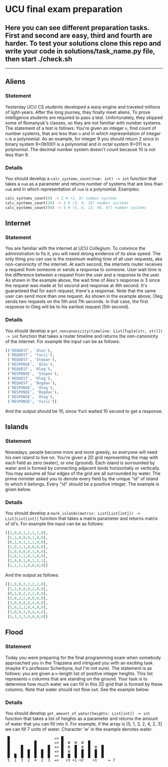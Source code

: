 # UCU final exam preparation

## Here you can see different preparation tasks. First and second are easy, third and fourth are harder. To test your solutions clone this repo and write your code in solutions/task_name.py file, then start ./check.sh
---
## Aliens
### Statement
Yesterday UCU CS students developed a warp engine and traveled millions of light-years. After the long journey, they finally meet aliens. To prove intelligence students are required to pass a test. Unfortunately, they skipped some of Romanyuk's classes, so they are not familiar with number systems. The statement of a test is follows:
You're given an integer ```n```, find count of number systems, that are less than ```n``` and in which representation of integer ```n``` is a polynomial. As an example, for integer 9 you should return 2 since in binary system 9=0b1001 is a polynomial and in octal system 9=011 is a polynomial. The decimal number system doesn't count because 10 is not less than 9.
### Details
You should develop a ```calc_systems_count(num: int) -> int``` function that takes a ```num``` as a parameter and returns number of systems that are less than ```num``` and in which representation of ```num``` is a polynomial. Examples:
```python
calc_systems_count(9) -> 2 # (2, 8) number systems
calc_systems_count(20) -> 3 # (3, 9, 19) number systems
calc_systems_count(98) -> 5 # (5, 6, 13, 48, 97) number systems
```
## Internet
### Statement
You are familiar with the internet at UCU Collegium. To convince the administration to fix it, you will need strong evidence of its slow speed. The only thing you can use is the maximum waiting time of all user requests, aka non-canonicity of the internet. At each second, the internets router receives a request from someone or sends a response to someone. User wait time is the difference between a request from the user and a response to the user. As shown in the example above, the wait time of Alex's response is 3 since the request was made at 1st second and response at 4th second. It's guaranteed that for each request, there's a response. Note that the same user can send more than one request. As shown in the example above, Oleg sends two requests on the 5th and 7th seconds. In that case, the first response to Oleg will be to his earliest request (5th second).
### Details
You should develop a ```get_noncanonicity(timeline: List[Tuple[str, str]]) -> int``` function that takes a router timeline and returns the non-canonicity of the internet. For example the input can be as follows:
```python
[('REQUEST', 'Alex'),
 ('REQUEST', 'Yurii'),
 ('REQUEST', 'Stepan'),
 ('RESPONSE', 'Alex'),
 ('REQUEST', 'Oleg'),
 ('RESPONSE', 'Stepan'),
 ('REQUEST', 'Oleg'),
 ('REQUEST', 'Bogdan'),
 ('RESPONSE', 'Oleg'),
 ('RESPONSE', 'Bogdan'),
 ('RESPONSE', 'Oleg'),
 ('RESPONSE', 'Yurii')]
```
And the output should be 10, since Yurii waited 10 second to get a response.
## Islands
### Statement
Nowadays, people become more and more greedy, so everyone will need his own island to live on. You're given a 2D grid representing the map with each field as zero (water), or one (ground). Each island is surrounded by water and is formed by connecting adjacent lands horizontally or vertically. You may assume all four edges of the grid are all surrounded by water. The prime minister asked you to denote every field by the unique "id" of island to which it belongs. Every "id" should be a positive integer. The example is given below.
### Details
You should develop a ```mark_islands(matrix: List[List[int]]) -> List[List[int]]``` function that takes a matrix parameter and returns matrix of id's. For example the input can be as follows:
```python
[[1,0,0,1,1,1,1,0],
 [1,1,0,0,0,1,0,0],
 [0,1,0,1,1,1,0,0],
 [1,0,1,1,0,0,0,0],
 [1,0,0,0,0,1,0,0],
 [1,0,1,1,0,1,0,0],
 [1,0,0,1,0,1,1,1],
 [1,1,1,1,0,0,0,0]]
```
And the output as follows:
```python
[[1,0,0,2,2,2,2,0],
 [1,1,0,0,0,2,0,0],
 [0,1,0,2,2,2,0,0],
 [3,0,2,2,0,0,0,0],
 [3,0,0,0,0,4,0,0],
 [3,0,3,3,0,4,0,0],
 [3,0,0,3,0,4,4,4],
 [3,3,3,3,0,0,0,0]]
```
## Flood
### Statement
Today you were preparing for the final programming exam when somebody approached you in the Trapzena and intrigued you with an exciting task (maybe it's professor Scherbyna, but I'm not sure). The statement is as follows: you are given a ```n```-length list of positive integer heights. This list represents ```n``` columns that are standing on the ground. Your task is to determine how much water we can fill in this 2D grid that is formed by these columns. Note that water should not flow out. See the example below.
### Details
You should develop ```get_amount_of_water(heights: List[int]) -> int``` function that takes a list of heights as a parameter and returns the amount of water that you can fill into it.
For example, if the array is [5, 1, 3, 2, 4, 2, 3] we can fill 7 units of water. Character 'w' in the example denotes water.
```
 █                    => █
 █           █        => █  W  W  W  █        
 █     █     █     █  => █  W  █  W  █  W  █  
 █     █  █  █  █  █  => █  W  █  █  █  █  █  
 █  █  █  █  █  █  █  => █  █  █  █  █  █  █
 5  1  3  2  4  2  3  =>   +3 +1 +2    +1     = 7
```
